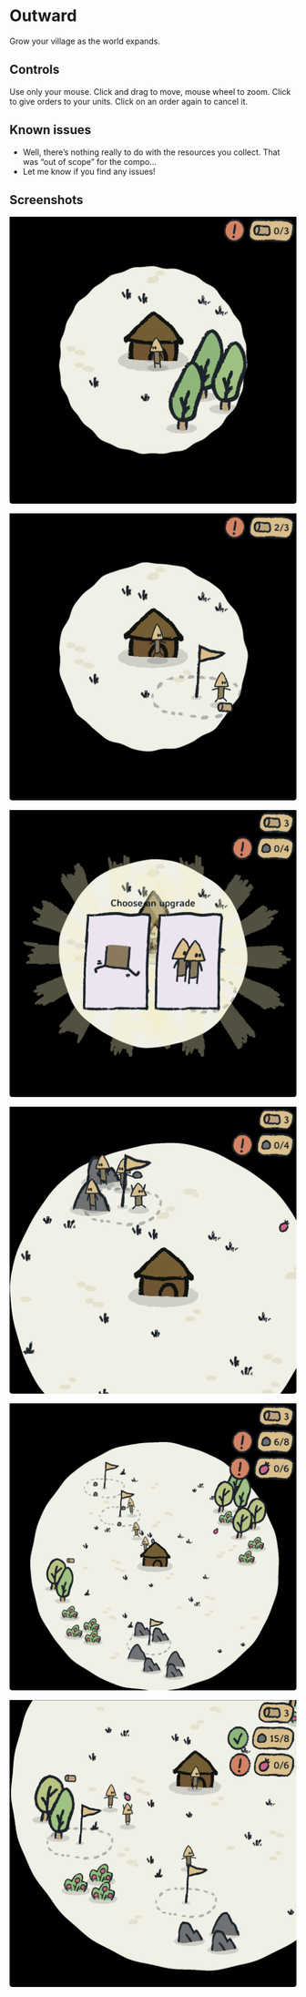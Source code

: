 # Outward

Grow your village as the world expands.

## Controls

Use only your mouse. Click and drag to move, mouse wheel to zoom. Click to give orders to your units. Click on an order again to cancel it.

## Known issues

- Well, there’s nothing really to do with the resources you collect. That was “out of scope” for the compo…
- Let me know if you find any issues!

## Screenshots

![Screenshot 1](screenshots/screen1.png)

![Screenshot 2](screenshots/screen2.png)

![Screenshot 3](screenshots/screen3.png)

![Screenshot 4](screenshots/screen4.png)

![Screenshot 5](screenshots/screen5.png)

![Screenshot 6](screenshots/screen6.png)
